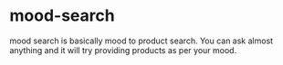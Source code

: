 # mood-search
mood search is basically mood to product search. You can ask almost anything and it will try providing products as per your mood.
